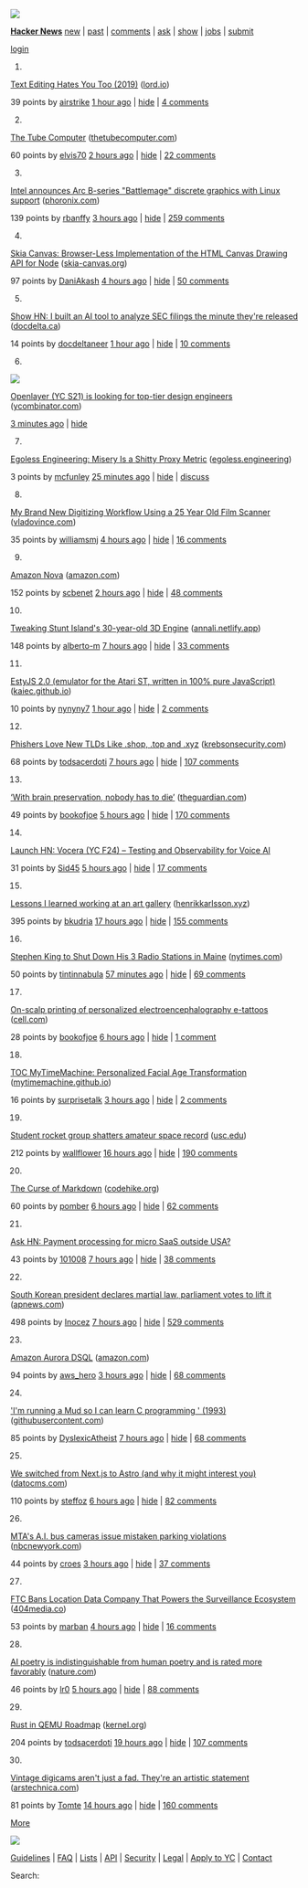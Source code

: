[![](y18.svg)](https://news.ycombinator.com)

**[Hacker News](news)** [new](newest) | [past](front) | [comments](newcomments) | [ask](ask) | [show](show) | [jobs](jobs) | [submit](submit)

[login](login?goto=news)

1.

[](vote?id=42310461&how=up&goto=news)

[Text Editing Hates You Too (2019)](https://lord.io/text-editing-hates-you-too/) ([lord.io](from?site=lord.io))

39 points by [airstrike](user?id=airstrike) [1 hour ago](item?id=42310461) | [hide](hide?id=42310461&goto=news) | [4 comments](item?id=42310461)

2.

[](vote?id=42309790&how=up&goto=news)

[The Tube Computer](https://www.thetubecomputer.com/) ([thetubecomputer.com](from?site=thetubecomputer.com))

60 points by [elvis70](user?id=elvis70) [2 hours ago](item?id=42309790) | [hide](hide?id=42309790&goto=news) | [22 comments](item?id=42309790)

3.

[](vote?id=42308590&how=up&goto=news)

[Intel announces Arc B-series "Battlemage" discrete graphics with Linux support](https://www.phoronix.com/review/intel-arc-b580-battlemage#google_vignette) ([phoronix.com](from?site=phoronix.com))

139 points by [rbanffy](user?id=rbanffy) [3 hours ago](item?id=42308590) | [hide](hide?id=42308590&goto=news) | [259 comments](item?id=42308590)

4.

[](vote?id=42308051&how=up&goto=news)

[Skia Canvas: Browser-Less Implementation of the HTML Canvas Drawing API for Node](https://skia-canvas.org/) ([skia-canvas.org](from?site=skia-canvas.org))

97 points by [DaniAkash](user?id=DaniAkash) [4 hours ago](item?id=42308051) | [hide](hide?id=42308051&goto=news) | [50 comments](item?id=42308051)

5.

[](vote?id=42310165&how=up&goto=news)

[Show HN: I built an AI tool to analyze SEC filings the minute they're released](https://docdelta.ca) ([docdelta.ca](from?site=docdelta.ca))

14 points by [docdeltaneer](user?id=docdeltaneer) [1 hour ago](item?id=42310165) | [hide](hide?id=42310165&goto=news) | [10 comments](item?id=42310165)

6.

![](s.gif)

[Openlayer (YC S21) is looking for top-tier design engineers](https://www.ycombinator.com/companies/openlayer/jobs/ZEEO8UB-design-engineer) ([ycombinator.com](from?site=ycombinator.com))

[3 minutes ago](item?id=42311349) | [hide](hide?id=42311349&goto=news)

7.

[](vote?id=42311069&how=up&goto=news)

[Egoless Engineering: Misery Is a Shitty Proxy Metric](https://egoless.engineering) ([egoless.engineering](from?site=egoless.engineering))

3 points by [mcfunley](user?id=mcfunley) [25 minutes ago](item?id=42311069) | [hide](hide?id=42311069&goto=news) | [discuss](item?id=42311069)

8.

[](vote?id=42308234&how=up&goto=news)

[My Brand New Digitizing Workflow Using a 25 Year Old Film Scanner](https://blog.vladovince.com/my-brand-new-digitizing-workflow-using-a-25-year-old-film-scanner/) ([vladovince.com](from?site=vladovince.com))

35 points by [williamsmj](user?id=williamsmj) [4 hours ago](item?id=42308234) | [hide](hide?id=42308234&goto=news) | [16 comments](item?id=42308234)

9.

[](vote?id=42309121&how=up&goto=news)

[Amazon Nova](https://aws.amazon.com/blogs/aws/introducing-amazon-nova-frontier-intelligence-and-industry-leading-price-performance/) ([amazon.com](from?site=amazon.com))

152 points by [scbenet](user?id=scbenet) [2 hours ago](item?id=42309121) | [hide](hide?id=42309121&goto=news) | [48 comments](item?id=42309121)

10.

[](vote?id=42305954&how=up&goto=news)

[Tweaking Stunt Island's 30-year-old 3D Engine](https://annali.netlify.app/2024/11/20/tweaking-stunt-island) ([annali.netlify.app](from?site=annali.netlify.app))

148 points by [alberto-m](user?id=alberto-m) [7 hours ago](item?id=42305954) | [hide](hide?id=42305954&goto=news) | [33 comments](item?id=42305954)

11.

[](vote?id=42276928&how=up&goto=news)

[EstyJS 2.0 (emulator for the Atari ST, written in 100% pure JavaScript)](https://kaiec.github.io/EstyJS/) ([kaiec.github.io](from?site=kaiec.github.io))

10 points by [nynyny7](user?id=nynyny7) [1 hour ago](item?id=42276928) | [hide](hide?id=42276928&goto=news) | [2 comments](item?id=42276928)

12.

[](vote?id=42305831&how=up&goto=news)

[Phishers Love New TLDs Like .shop, .top and .xyz](https://krebsonsecurity.com/2024/12/why-phishers-love-new-tlds-like-shop-top-and-xyz/) ([krebsonsecurity.com](from?site=krebsonsecurity.com))

68 points by [todsacerdoti](user?id=todsacerdoti) [7 hours ago](item?id=42305831) | [hide](hide?id=42305831&goto=news) | [107 comments](item?id=42305831)

13.

[](vote?id=42307148&how=up&goto=news)

[‘With brain preservation, nobody has to die’](https://www.theguardian.com/science/2024/dec/01/with-brain-preservation-nobody-has-to-die-meet-the-neuroscientist-who-believes-life-could-be-eternal) ([theguardian.com](from?site=theguardian.com))

49 points by [bookofjoe](user?id=bookofjoe) [5 hours ago](item?id=42307148) | [hide](hide?id=42307148&goto=news) | [170 comments](item?id=42307148)

14.

[](vote?id=42307393&how=up&goto=news)

[Launch HN: Vocera (YC F24) – Testing and Observability for Voice AI](item?id=42307393)

31 points by [Sid45](user?id=Sid45) [5 hours ago](item?id=42307393) | [hide](hide?id=42307393&goto=news) | [17 comments](item?id=42307393)

15.

[](vote?id=42302784&how=up&goto=news)

[Lessons I learned working at an art gallery](https://www.henrikkarlsson.xyz/p/art-gallery) ([henrikkarlsson.xyz](from?site=henrikkarlsson.xyz))

395 points by [bkudria](user?id=bkudria) [17 hours ago](item?id=42302784) | [hide](hide?id=42302784&goto=news) | [155 comments](item?id=42302784)

16.

[](vote?id=42310683&how=up&goto=news)

[Stephen King to Shut Down His 3 Radio Stations in Maine](https://www.nytimes.com/2024/12/03/arts/stephen-king-maine-radio-stations.html) ([nytimes.com](from?site=nytimes.com))

50 points by [tintinnabula](user?id=tintinnabula) [57 minutes ago](item?id=42310683) | [hide](hide?id=42310683&goto=news) | [69 comments](item?id=42310683)

17.

[](vote?id=42306663&how=up&goto=news)

[On-scalp printing of personalized electroencephalography e-tattoos](https://www.cell.com/cell-biomaterials/fulltext/S3050-5623\(24\)00004-7) ([cell.com](from?site=cell.com))

28 points by [bookofjoe](user?id=bookofjoe) [6 hours ago](item?id=42306663) | [hide](hide?id=42306663&goto=news) | [1 comment](item?id=42306663)

18.

[](vote?id=42265182&how=up&goto=news)

[TOC MyTimeMachine: Personalized Facial Age Transformation](https://mytimemachine.github.io) ([mytimemachine.github.io](from?site=mytimemachine.github.io))

16 points by [surprisetalk](user?id=surprisetalk) [3 hours ago](item?id=42265182) | [hide](hide?id=42265182&goto=news) | [2 comments](item?id=42265182)

19.

[](vote?id=42258279&how=up&goto=news)

[Student rocket group shatters amateur space record](https://viterbischool.usc.edu/news/2024/11/usc-student-rocket-group-shatters-international-amateur-space-record/) ([usc.edu](from?site=usc.edu))

212 points by [wallflower](user?id=wallflower) [16 hours ago](item?id=42258279) | [hide](hide?id=42258279&goto=news) | [190 comments](item?id=42258279)

20.

[](vote?id=42235792&how=up&goto=news)

[The Curse of Markdown](https://codehike.org/blog/the-curse-of-markdown) ([codehike.org](from?site=codehike.org))

60 points by [pomber](user?id=pomber) [6 hours ago](item?id=42235792) | [hide](hide?id=42235792&goto=news) | [62 comments](item?id=42235792)

21.

[](vote?id=42224141&how=up&goto=news)

[Ask HN: Payment processing for micro SaaS outside USA?](item?id=42224141)

43 points by [101008](user?id=101008) [7 hours ago](item?id=42224141) | [hide](hide?id=42224141&goto=news) | [38 comments](item?id=42224141)

22.

[](vote?id=42306020&how=up&goto=news)

[South Korean president declares martial law, parliament votes to lift it](https://apnews.com/article/south-korea-yoon-martial-law-997c22ac93f6a9bece68454597e577c1) ([apnews.com](from?site=apnews.com))

498 points by [Inocez](user?id=Inocez) [7 hours ago](item?id=42306020) | [hide](hide?id=42306020&goto=news) | [529 comments](item?id=42306020)

23.

[](vote?id=42308716&how=up&goto=news)

[Amazon Aurora DSQL](https://aws.amazon.com/rds/aurora/dsql/) ([amazon.com](from?site=amazon.com))

94 points by [aws\_hero](user?id=aws_hero) [3 hours ago](item?id=42308716) | [hide](hide?id=42308716&goto=news) | [68 comments](item?id=42308716)

24.

[](vote?id=42243751&how=up&goto=news)

['I'm running a Mud so I can learn C programming ' (1993)](https://raw.githubusercontent.com/alexmchale/merc-mud/refs/heads/master/doc/hacker.txt) ([githubusercontent.com](from?site=githubusercontent.com))

85 points by [DyslexicAtheist](user?id=DyslexicAtheist) [7 hours ago](item?id=42243751) | [hide](hide?id=42243751&goto=news) | [68 comments](item?id=42243751)

25.

[](vote?id=42306742&how=up&goto=news)

[We switched from Next.js to Astro (and why it might interest you)](https://www.datocms.com/blog/why-we-switched-to-astro) ([datocms.com](from?site=datocms.com))

110 points by [steffoz](user?id=steffoz) [6 hours ago](item?id=42306742) | [hide](hide?id=42306742&goto=news) | [82 comments](item?id=42306742)

26.

[](vote?id=42308682&how=up&goto=news)

[MTA's A.I. bus cameras issue mistaken parking violations](https://www.nbcnewyork.com/investigations/mta-bus-camera-issue-mistake-parking-violations/6020986/) ([nbcnewyork.com](from?site=nbcnewyork.com))

44 points by [croes](user?id=croes) [3 hours ago](item?id=42308682) | [hide](hide?id=42308682&goto=news) | [37 comments](item?id=42308682)

27.

[](vote?id=42308348&how=up&goto=news)

[FTC Bans Location Data Company That Powers the Surveillance Ecosystem](https://www.404media.co/ftc-bans-location-data-company-that-powers-the-surveillance-ecosystem/) ([404media.co](from?site=404media.co))

53 points by [marban](user?id=marban) [4 hours ago](item?id=42308348) | [hide](hide?id=42308348&goto=news) | [16 comments](item?id=42308348)

28.

[](vote?id=42306857&how=up&goto=news)

[AI poetry is indistinguishable from human poetry and is rated more favorably](https://www.nature.com/articles/s41598-024-76900-1) ([nature.com](from?site=nature.com))

46 points by [lr0](user?id=lr0) [5 hours ago](item?id=42306857) | [hide](hide?id=42306857&goto=news) | [88 comments](item?id=42306857)

29.

[](vote?id=42253814&how=up&goto=news)

[Rust in QEMU Roadmap](https://lore.kernel.org/all/cc40943e-dec1-4890-a1d9-579350ce296f@pbonzini.local/) ([kernel.org](from?site=kernel.org))

204 points by [todsacerdoti](user?id=todsacerdoti) [19 hours ago](item?id=42253814) | [hide](hide?id=42253814&goto=news) | [107 comments](item?id=42253814)

30.

[](vote?id=42273518&how=up&goto=news)

[Vintage digicams aren't just a fad. They're an artistic statement](https://arstechnica.com/gadgets/2024/11/vintage-digicams-arent-just-a-fad-theyre-an-artistic-statement/) ([arstechnica.com](from?site=arstechnica.com))

81 points by [Tomte](user?id=Tomte) [14 hours ago](item?id=42273518) | [hide](hide?id=42273518&goto=news) | [160 comments](item?id=42273518)

[More](?p=2)

![](s.gif)

  

[Guidelines](newsguidelines.html) | [FAQ](newsfaq.html) | [Lists](lists) | [API](https://github.com/HackerNews/API) | [Security](security.html) | [Legal](https://www.ycombinator.com/legal/) | [Apply to YC](https://www.ycombinator.com/apply/) | [Contact](mailto:hn@ycombinator.com)  
  

Search: